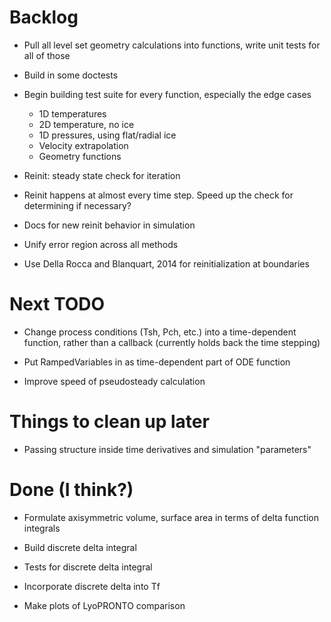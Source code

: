 # Backlog

- Pull all level set geometry calculations into functions, write unit tests for all of those

- Build in some doctests
- Begin building test suite for every function, especially the edge cases
    - 1D temperatures
    - 2D temperature, no ice
    - 1D pressures, using flat/radial ice
    - Velocity extrapolation
    - Geometry functions

- Reinit: steady state check for iteration
- Reinit happens at almost every time step. Speed up the check for determining if necessary?
- Docs for new reinit behavior in simulation
- Unify error region across all methods
- Use Della Rocca and Blanquart, 2014 for reinitialization at boundaries

# Next TODO



- Change process conditions (Tsh, Pch, etc.) into a time-dependent function, rather than a callback (currently holds back the time stepping)
- Put RampedVariables in as time-dependent part of ODE function

- Improve speed of pseudosteady calculation

# Things to clean up later
- Passing structure inside time derivatives and simulation "parameters"

# Done (I think?)

- Formulate axisymmetric volume, surface area in terms of delta function integrals
- Build discrete delta integral
- Tests for discrete delta integral
- Incorporate discrete delta into Tf

- Make plots of LyoPRONTO comparison